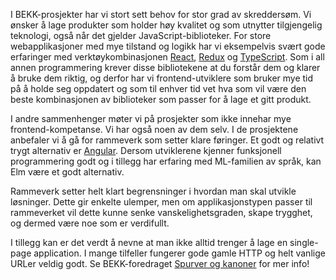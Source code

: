 I BEKK-prosjekter har vi stort sett behov for stor grad av skreddersøm. Vi ønsker å lage produkter som holder høy kvalitet og som utnytter tilgjengelig teknologi, også når det gjelder JavaScript-biblioteker. For store webapplikasjoner med mye tilstand og logikk har vi eksempelvis svært gode erfaringer med verktøykombinasjonen [React](https://radar.bekk.no/tech2017/frontend-og-mobil/react), [Redux](https://radar.bekk.no/tech2017/frontend-og-mobil/redux) og [TypeScript](https://radar.bekk.no/tech2017/sprak-og-rammeverk/typet-javascript). Som i all annen programmering krever disse bibliotekene at du forstår dem og klarer å bruke dem riktig, og derfor har vi frontend-utviklere som bruker mye tid på å holde seg oppdatert og som til enhver tid vet hva som vil være den beste kombinasjonen av biblioteker som passer for å lage et gitt produkt.

I andre sammenhenger møter vi på prosjekter som ikke innehar mye frontend-kompetanse. Vi har også noen av dem selv. I de prosjektene anbefaler vi å gå for rammeverk som setter klare føringer. Et godt og relativt trygt alternativ er [Angular](https://radar.bekk.no/tech2017/frontend-og-mobil/angular). Dersom utviklerene kjenner funksjonell programmering godt og i tillegg har erfaring med ML-familien av språk, kan Elm være et godt alternativ.

Rammeverk setter helt klart begrensninger i hvordan man skal utvikle løsninger. Dette gir enkelte ulemper, men om applikasjonstypen passer til rammeverket vil dette kunne senke vanskelighetsgraden, skape trygghet, og dermed være noe som er verdifullt.

I tillegg kan er det verdt å nevne at man ikke alltid trenger å lage en single-page application. I mange tilfeller fungerer gode gamle HTTP og helt vanlige URLer veldig godt. Se BEKK-foredraget [Spurver og kanoner](https://vimeo.com/208184341) for mer info!